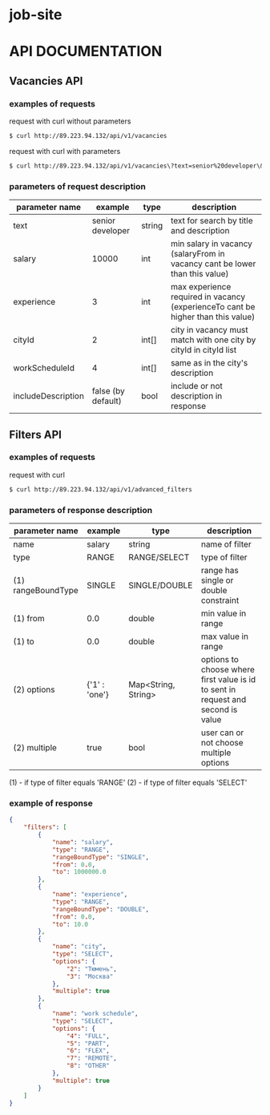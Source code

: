 # job-site

# API DOCUMENTATION

## Vacancies API

### examples of requests

request with curl without parameters
```sh
$ curl http://89.223.94.132/api/v1/vacancies
```
request with curl with parameters
```sh
$ curl http://89.223.94.132/api/v1/vacancies\?text=senior%20developer\&salary=100000\&experience=3\&cityId=3\&workScheduleId=4
```

### parameters of request description
 
|   parameter name   |       example      |  type  |                                     description                                  |
|--------------------|--------------------|--------|----------------------------------------------------------------------------------|
| text               | senior developer   | string | text for search by title and description                                         |
| salary             | 10000              | int    | min salary in vacancy (salaryFrom in vacancy cant be lower than this value)      |      
| experience         | 3                  | int    | max experience required in vacancy (experienceTo cant be higher than this value) |
| cityId             | 2                  | int[]  | city in vacancy must match with one city by cityId in cityId list                |
| workScheduleId     | 4                  | int[]  | same as in the city's description                                                |
| includeDescription | false (by default) | bool   | include or not description in response

## Filters API

### examples of requests

request with curl
```sh
$ curl http://89.223.94.132/api/v1/advanced_filters
```

### parameters of response description

|    parameter name   |    example    |         type        |                                     description                                  |
|---------------------|---------------|---------------------|----------------------------------------------------------------------------------|
| name                | salary        | string              | name of filter                                                                   |
| type                | RANGE         | RANGE/SELECT        | type of filter                                                                   |      
| (1) rangeBoundType  | SINGLE        | SINGLE/DOUBLE       | range has single or double constraint                                            |
| (1) from            | 0.0           | double              | min value in range                                                               |
| (1) to              | 0.0           | double              | max value in range                                                               |
| (2) options         | {'1' : 'one'} | Map<String, String> | options to choose where first value is id to sent in request and second is value |
| (2) multiple        | true          | bool                | user can or not choose multiple options                                          |

(1) - if type of filter equals 'RANGE'
(2) - if type of filter equals 'SELECT'

### example of response

```json
{
    "filters": [
        {
            "name": "salary",
            "type": "RANGE",
            "rangeBoundType": "SINGLE",
            "from": 0.0,
            "to": 1000000.0
        },
        {
            "name": "experience",
            "type": "RANGE",
            "rangeBoundType": "DOUBLE",
            "from": 0.0,
            "to": 10.0
        },
        {
            "name": "city",
            "type": "SELECT",
            "options": {
                "2": "Тюмень",
                "3": "Москва"
            },
            "multiple": true
        },
        {
            "name": "work schedule",
            "type": "SELECT",
            "options": {
                "4": "FULL",
                "5": "PART",
                "6": "FLEX",
                "7": "REMOTE",
                "8": "OTHER"
            },
            "multiple": true
        }
    ]
}
```

